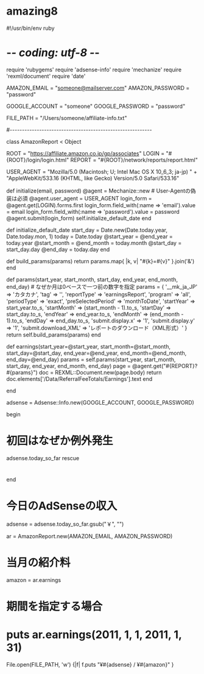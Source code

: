 # amazing8
#!/usr/bin/env ruby
# -*- coding: utf-8 -*-

require 'rubygems'
require 'adsense-info'
require 'mechanize'
require 'rexml/document'
require 'date'

AMAZON_EMAIL = "someone@mailserver.com"
AMAZON_PASSWORD = "password"

GOOGLE_ACCOUNT = "someone"
GOOGLE_PASSWORD = "password"

FILE_PATH = "/Users/someone/affiliate-info.txt"

#----------------------------------------------------------

class AmazonReport < Object

  ROOT = "https://affiliate.amazon.co.jp/gp/associates"
  LOGIN = "#{ROOT}/login/login.html"
  REPORT = "#{ROOT}/network/reports/report.html"

  USER_AGENT = "Mozilla/5.0 (Macintosh; U; Intel Mac OS X 10_6_3; ja-jp) " +
    "AppleWebKit/533.16 (KHTML, like Gecko) Version/5.0 Safari/533.16"

  def initialize(email, password)
    @agent = Mechanize::new
    # User-Agentの偽装は必須
    @agent.user_agent = USER_AGENT
    login_form = @agent.get(LOGIN).forms.first
    login_form.field_with(:name => 'email').value = email
    login_form.field_with(:name => 'password').value = password
    @agent.submit(login_form)
    self.initialize_default_date
  end

  def initialize_default_date
    start_day = Date.new(Date.today.year, Date.today.mon, 1)
    today = Date.today
    @start_year = @end_year = today.year
    @start_month = @end_month = today.month
    @start_day = start_day.day
    @end_day = today.day
  end

  def build_params(params)
    return params.map{ |k, v| "#{k}=#{v}" }.join('&')
  end

  def params(start_year, start_month, start_day,
             end_year, end_month, end_day)
    # なぜか月は0ベースで一つ前の数字を指定
    params = {
      '__mk_ja_JP' => 'カタカナ',
      'tag' => '',
      'reportType' => 'earningsReport',
      'program' => 'all',
      'periodType' => 'exact',
      'preSelectedPeriod' => 'monthToDate',
      'startYear' => start_year.to_s,
      'startMonth' => (start_month - 1).to_s,
      'startDay' => start_day.to_s,
      'endYear' => end_year.to_s,
      'endMonth' => (end_month - 1).to_s,
      'endDay' => end_day.to_s,
      'submit.display.x' => '1',
      'submit.display.y' => '1',
      'submit.download_XML' => 'レポートのダウンロード（XML形式）' 
    }
    return self.build_params(params)
  end

  def earnings(start_year=@start_year, start_month=@start_month, start_day=@start_day,
             end_year=@end_year, end_month=@end_month, end_day=@end_day)
    params = self.params(start_year, start_month, start_day,
                         end_year, end_month, end_day)
    page = @agent.get("#{REPORT}?#{params}")
    doc = REXML::Document.new(page.body)
    return doc.elements['/Data/ReferralFeeTotals/Earnings'].text
  end

end

adsense = Adsense::Info.new(GOOGLE_ACCOUNT, GOOGLE_PASSWORD)

begin
  # 初回はなぜか例外発生
  adsense.today_so_far
rescue
  #
end

# 今日のAdSenseの収入
adsense = adsense.today_so_far.gsub("&#65509;", "")

ar = AmazonReport.new(AMAZON_EMAIL, AMAZON_PASSWORD)
# 当月の紹介料
amazon = ar.earnings

# 期間を指定する場合
# puts ar.earnings(2011, 1, 1, 2011, 1, 31)

File.open(FILE_PATH, 'w') {|f|
  f.puts "¥#{adsense} / ¥#{amazon}"
}
